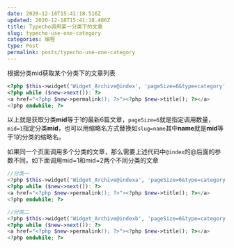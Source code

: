 ```yaml
---
date: 2020-12-18T15:41:18.516Z
updated: 2020-12-18T15:41:18.486Z
title: Typecho调用某一分类下的文章
slug: typecho-use-one-category
categories: 编程
type: Post
permalink: posts/typecho-use-one-category
---
```



根据分类mid获取某个分类下的文章列表

```php
<?php $this->widget('Widget_Archive@index', 'pageSize=6&type=category', 'mid=1')->to($new); ?>
<?php while ($new->next()): ?>
<a href="<?php $new->permalink(); ?>"><?php $new->title(); ?></a>
<?php endwhile; ?>
```

以上就是获取分类**mid**等于1的最新6篇文章，`pageSize=6`就是指定调用数量，`mid=1`指定分类**mid**，也可以用缩略名方式替换如`slug=name`其中**name**就是**mid**等于1的分类的缩略名。

如果同一个页面调用多个分类的文章，那么需要上述代码中`@index`的@后面的参数不同，如下面调用mid=1和mid=2两个不同分类的文章

```php
//分类一
<?php $this->widget('Widget_Archive@indexa', 'pageSize=6&type=category', 'mid=1')->to($new); ?>
<?php while ($new->next()): ?>
<a href="<?php $new->permalink(); ?>"><?php $new->title(); ?></a>
<?php endwhile; ?>

//分类二
<?php $this->widget('Widget_Archive@indexb', 'pageSize=6&type=category', 'mid=2')->to($new); ?>
<?php while ($new->next()): ?>
<a href="<?php $new->permalink(); ?>"><?php $new->title(); ?></a>
<?php endwhile; ?>
```
